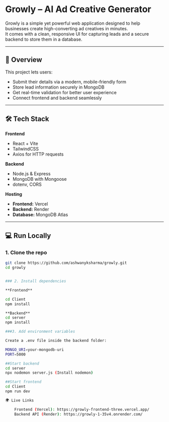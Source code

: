 # Growly – AI Ad Creative Generator

Growly is a simple yet powerful web application designed to help businesses create high-converting ad creatives in minutes.  
It comes with a clean, responsive UI for capturing leads and a secure backend to store them in a database.

---

## 🚀 Overview
This project lets users:
- Submit their details via a modern, mobile-friendly form
- Store lead information securely in MongoDB
- Get real-time validation for better user experience
- Connect frontend and backend seamlessly

---

## 🛠️ Tech Stack

**Frontend**
- React + Vite
- TailwindCSS
- Axios for HTTP requests

**Backend**
- Node.js & Express
- MongoDB with Mongoose
- dotenv, CORS

**Hosting**
- **Frontend:** Vercel
- **Backend:** Render
- **Database:** MongoDB Atlas

---
## 💻 Run Locally
### 1. Clone the repo
```bash
git clone https://github.com/ashwanyksharma/growly.git
cd growly


### 2. Install dependencies

**Frontend**

cd Client
npm install

**Backend**
cd server
npm install

###3. Add environment variables

Create a .env file inside the backend folder:

MONGO_URI=your-mongodb-uri
PORT=5000

##Start backend
cd server
npx nodemon server.js (Install nodemon)

##Start frontend
cd Client
npm run dev

🌍 Live Links

    Frontend (Vercel): https://growly-frontend-three.vercel.app/
    Backend API (Render): https://growly-1-35v4.onrender.com/

